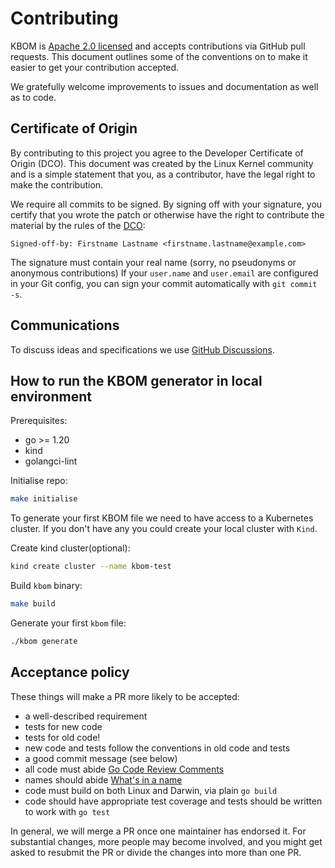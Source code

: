 # Contributing

KBOM is [Apache 2.0 licensed](https://github.com/rad-security/kbom/blob/main/LICENSE) and
accepts contributions via GitHub pull requests. This document outlines
some of the conventions on to make it easier to get your contribution
accepted.

We gratefully welcome improvements to issues and documentation as well as to
code.

## Certificate of Origin

By contributing to this project you agree to the Developer Certificate of
Origin (DCO). This document was created by the Linux Kernel community and is a
simple statement that you, as a contributor, have the legal right to make the
contribution.

We require all commits to be signed. By signing off with your signature, you
certify that you wrote the patch or otherwise have the right to contribute the
material by the rules of the [DCO](DCO):

`Signed-off-by: Firstname Lastname <firstname.lastname@example.com>`

The signature must contain your real name
(sorry, no pseudonyms or anonymous contributions)
If your `user.name` and `user.email` are configured in your Git config,
you can sign your commit automatically with `git commit -s`.

## Communications

To discuss ideas and specifications we use [GitHub Discussions](https://github.com/rad-security/kbom/discussions).

## How to run the KBOM generator in local environment

Prerequisites:

* go >= 1.20
* kind
* golangci-lint

Initialise repo:

```bash
make initialise
```

To generate your first KBOM file we need to have access to a Kubernetes cluster.
If you don't have any you could create your local cluster with `Kind`.

Create kind cluster(optional):

```bash
kind create cluster --name kbom-test
```

Build `kbom` binary:

```bash
make build
```

Generate your first `kbom` file:

```bash
./kbom generate
```

## Acceptance policy

These things will make a PR more likely to be accepted:

* a well-described requirement
* tests for new code
* tests for old code!
* new code and tests follow the conventions in old code and tests
* a good commit message (see below)
* all code must abide [Go Code Review Comments](https://github.com/golang/go/wiki/CodeReviewComments)
* names should abide [What's in a name](https://talks.golang.org/2014/names.slide#1)
* code must build on both Linux and Darwin, via plain `go build`
* code should have appropriate test coverage and tests should be written to work with `go test`

In general, we will merge a PR once one maintainer has endorsed it.
For substantial changes, more people may become involved, and you might
get asked to resubmit the PR or divide the changes into more than one PR.
